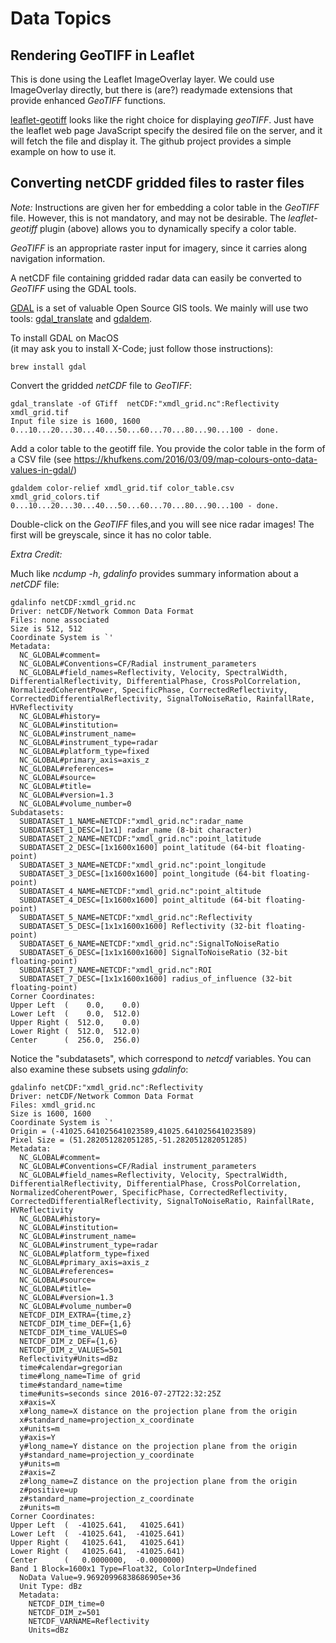 # Data Topics

## Rendering GeoTIFF in Leaflet

This is done using the Leaflet ImageOverlay layer. We could use ImageOverlay directly,
but there is (are?) readymade extensions that provide enhanced _GeoTIFF_
functions.

[leaflet-geotiff](https://github.com/stuartmatthews/leaflet-geotiff) looks like the right choice for displaying _geoTIFF_.
Just have the leaflet web page JavaScript specify the desired file on the server,
and it will fetch the file and display it. The github project provides a simple example on how to use it.

## Converting netCDF gridded files to raster files

_Note:_ Instructions are given her for embedding a color table in the
_GeoTIFF_ file. However, this is not mandatory, and may not be desirable.
The _leaflet-geotiff_ plugin (above) allows you to dynamically specify a color
table.

_GeoTIFF_ is an appropriate raster input for imagery, since it carries along navigation information.

A netCDF file containing gridded radar data can easily be converted to _GeoTIFF_ using the GDAL tools.

[GDAL](https://gdal.org/index.html) is a set of valuable Open Source GIS tools.
We mainly will use two tools: [gdal_translate](https://gdal.org/programs/gdal_translate.html)
and [gdaldem](https://gdal.org/programs/gdaldem.html).

To install GDAL on MacOS  
(it may ask you to install X-Code; just follow those instructions):
```
brew install gdal
```

Convert the gridded _netCDF_ file to _GeoTIFF_:
```
gdal_translate -of GTiff  netCDF:"xmdl_grid.nc":Reflectivity xmdl_grid.tif
Input file size is 1600, 1600
0...10...20...30...40...50...60...70...80...90...100 - done.
```

Add a color table to the geotiff file. You provide the color table in the form
of a CSV file (see https://khufkens.com/2016/03/09/map-colours-onto-data-values-in-gdal/)
```
gdaldem color-relief xmdl_grid.tif color_table.csv xmdl_grid_colors.tif 
0...10...20...30...40...50...60...70...80...90...100 - done.
```

Double-click on the _GeoTIFF_ files,and you will see nice radar images! The first will be greyscale,
since it has no color table.

_Extra Credit:_

Much like _ncdump -h_, _gdalinfo_ provides summary information about a _netCDF_ file:
```
gdalinfo netCDF:xmdl_grid.nc                                    
Driver: netCDF/Network Common Data Format
Files: none associated
Size is 512, 512
Coordinate System is `'
Metadata:
  NC_GLOBAL#comment=
  NC_GLOBAL#Conventions=CF/Radial instrument_parameters
  NC_GLOBAL#field_names=Reflectivity, Velocity, SpectralWidth, DifferentialReflectivity, DifferentialPhase, CrossPolCorrelation, NormalizedCoherentPower, SpecificPhase, CorrectedReflectivity, CorrectedDifferentialReflectivity, SignalToNoiseRatio, RainfallRate, HVReflectivity
  NC_GLOBAL#history=
  NC_GLOBAL#institution=
  NC_GLOBAL#instrument_name=
  NC_GLOBAL#instrument_type=radar
  NC_GLOBAL#platform_type=fixed
  NC_GLOBAL#primary_axis=axis_z
  NC_GLOBAL#references=
  NC_GLOBAL#source=
  NC_GLOBAL#title=
  NC_GLOBAL#version=1.3
  NC_GLOBAL#volume_number=0
Subdatasets:
  SUBDATASET_1_NAME=NETCDF:"xmdl_grid.nc":radar_name
  SUBDATASET_1_DESC=[1x1] radar_name (8-bit character)
  SUBDATASET_2_NAME=NETCDF:"xmdl_grid.nc":point_latitude
  SUBDATASET_2_DESC=[1x1600x1600] point_latitude (64-bit floating-point)
  SUBDATASET_3_NAME=NETCDF:"xmdl_grid.nc":point_longitude
  SUBDATASET_3_DESC=[1x1600x1600] point_longitude (64-bit floating-point)
  SUBDATASET_4_NAME=NETCDF:"xmdl_grid.nc":point_altitude
  SUBDATASET_4_DESC=[1x1600x1600] point_altitude (64-bit floating-point)
  SUBDATASET_5_NAME=NETCDF:"xmdl_grid.nc":Reflectivity
  SUBDATASET_5_DESC=[1x1x1600x1600] Reflectivity (32-bit floating-point)
  SUBDATASET_6_NAME=NETCDF:"xmdl_grid.nc":SignalToNoiseRatio
  SUBDATASET_6_DESC=[1x1x1600x1600] SignalToNoiseRatio (32-bit floating-point)
  SUBDATASET_7_NAME=NETCDF:"xmdl_grid.nc":ROI
  SUBDATASET_7_DESC=[1x1x1600x1600] radius_of_influence (32-bit floating-point)
Corner Coordinates:
Upper Left  (    0.0,    0.0)
Lower Left  (    0.0,  512.0)
Upper Right (  512.0,    0.0)
Lower Right (  512.0,  512.0)
Center      (  256.0,  256.0)
```

Notice the "subdatasets", which correspond to _netcdf_ variables. You can also examine these subsets using
_gdalinfo_:

```
gdalinfo netCDF:"xmdl_grid.nc":Reflectivity
Driver: netCDF/Network Common Data Format
Files: xmdl_grid.nc
Size is 1600, 1600
Coordinate System is `'
Origin = (-41025.641025641023589,41025.641025641023589)
Pixel Size = (51.282051282051285,-51.282051282051285)
Metadata:
  NC_GLOBAL#comment=
  NC_GLOBAL#Conventions=CF/Radial instrument_parameters
  NC_GLOBAL#field_names=Reflectivity, Velocity, SpectralWidth, DifferentialReflectivity, DifferentialPhase, CrossPolCorrelation, NormalizedCoherentPower, SpecificPhase, CorrectedReflectivity, CorrectedDifferentialReflectivity, SignalToNoiseRatio, RainfallRate, HVReflectivity
  NC_GLOBAL#history=
  NC_GLOBAL#institution=
  NC_GLOBAL#instrument_name=
  NC_GLOBAL#instrument_type=radar
  NC_GLOBAL#platform_type=fixed
  NC_GLOBAL#primary_axis=axis_z
  NC_GLOBAL#references=
  NC_GLOBAL#source=
  NC_GLOBAL#title=
  NC_GLOBAL#version=1.3
  NC_GLOBAL#volume_number=0
  NETCDF_DIM_EXTRA={time,z}
  NETCDF_DIM_time_DEF={1,6}
  NETCDF_DIM_time_VALUES=0
  NETCDF_DIM_z_DEF={1,6}
  NETCDF_DIM_z_VALUES=501
  Reflectivity#Units=dBz
  time#calendar=gregorian
  time#long_name=Time of grid
  time#standard_name=time
  time#units=seconds since 2016-07-27T22:32:25Z
  x#axis=X
  x#long_name=X distance on the projection plane from the origin
  x#standard_name=projection_x_coordinate
  x#units=m
  y#axis=Y
  y#long_name=Y distance on the projection plane from the origin
  y#standard_name=projection_y_coordinate
  y#units=m
  z#axis=Z
  z#long_name=Z distance on the projection plane from the origin
  z#positive=up
  z#standard_name=projection_z_coordinate
  z#units=m
Corner Coordinates:
Upper Left  (  -41025.641,   41025.641) 
Lower Left  (  -41025.641,  -41025.641) 
Upper Right (   41025.641,   41025.641) 
Lower Right (   41025.641,  -41025.641) 
Center      (   0.0000000,  -0.0000000) 
Band 1 Block=1600x1 Type=Float32, ColorInterp=Undefined
  NoData Value=9.96920996838686905e+36
  Unit Type: dBz
  Metadata:
    NETCDF_DIM_time=0
    NETCDF_DIM_z=501
    NETCDF_VARNAME=Reflectivity
    Units=dBz
```


